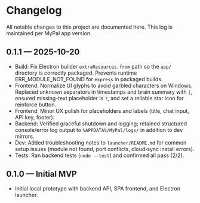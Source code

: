 # Changelog

All notable changes to this project are documented here. This log is maintained per MyPal app version.

## 0.1.1 — 2025-10-20

- Build: Fix Electron builder `extraResources.from` path so the `app/` directory is correctly packaged. Prevents runtime ERR_MODULE_NOT_FOUND for `express` in packaged builds.
- Frontend: Normalize UI glyphs to avoid garbled characters on Windows. Replaced unknown separators in timestamps and brain summary with `|`, ensured missing-text placeholder is `?`, and set a reliable star icon for reinforce button.
- Frontend: Minor UX polish for placeholders and labels (title, chat input, API key, footer).
- Backend: Verified graceful shutdown and logging; retained structured console/error log output to `%APPDATA%/MyPal/logs/` in addition to dev mirrors.
- Dev: Added troubleshooting notes to `launcher/README.md` for common setup issues (module not found, port conflicts, cloud‑sync install errors).
- Tests: Ran backend tests (`node --test`) and confirmed all pass (2/2).

## 0.1.0 — Initial MVP

- Initial local prototype with backend API, SPA frontend, and Electron launcher.

